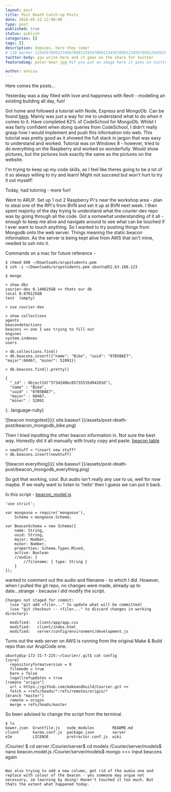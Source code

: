 ```yaml
---
layout: post
title: Post Death Catch-up Posts
date: 2016-05-12 12:00:00
type: post
published: true
status: publish
categories: []
tags: []
description: Oopsies, here they come!
# 110 marker 1234567890123456789012345678901234567890123456789012345678901234567890123456789012345678901234567890123456789
twitter-body: you write here and it goes on the share for twitter
featuredimg: polar-bear.jpg #if you put an image here it goes on twitter too

author: annisa
---
```


Here comes the posts...

Yesterday was a day filled with love and happiness with Revit - modelling an existing building all day, fun!

Got home and followed a tutorial with Node, Express and MongoDb. Can be found [here](http://cwbuecheler.com/web/tutorials/2013/node-express-mongo/). Mainly was just a way for me to understand what to do when it comes to it. Have completed 62% of CodeSchool for MongoDb. Whilst I was fairly confident when doing queries from CodeSchool, I didn't really grasp how I would implement and push this information into web. This tutorial was pretty good as it showed the full stack in jargon that was easy to understand and worked.
Tutorial was on Windows 8 - however, tried to do everything on the Raspberry and worked so wonderfully. Would show pictures, but the pictures look exactly the same as the pictures on the website. 

I'm trying to keep up my code skills, as I feel like theres going to be a lot of it so always willing to try and learn! Might not succeed but won't hurt to try it out myself! 

Today, had tutoring - more fun!

Went to ARUP. Set up 1 out 2 Raspberry Pi's near the workshop area - plan to steal one of the RPI's from BVN and set it up at BVN next week. I then spent majority of the day trying to understand what the courier-dev repo was by going through all the code. Got a somewhat understanding of it all - enough to keep me alive and navigate around to see what can be touched if I ever want to touch anything. 
So I wanted to try pushing things from Mongodb onto the web server. Things meaning the static beacon information. As the server is being kept alive from AWS that isn't mine, needed to ssh into it. 

Commands on a mac for future reference - 

~~~
$ chmod 600 ~/Downloads/arupstudents.pem 
$ ssh -i ~/Downloads/arupstudents.pem ubuntu@52.63.188.123
~~~
~~~
$ mongo

> show dbs
courier-dev 0.140625GB << thats our db
local 0.078125GB
test  (empty)

> use courier-dev

> show collections
agents
beacondetections
beacons << one I was trying to fill out
engines
system.indexes
users

> db.collections.find()
> db.beacons.insert({"name": "Bike", "uuid": "07B5BAE7", "major":60467, "minor": 52091})

> db.beacons.find().pretty()

{
  "_id" : ObjectId("57342d8bc05735535d94203d"),
  "name" : "Bike",
  "uuid" : "07B5BAE7",
  "major" : 60467,
  "minor" : 52091
~~~
{: .language-ruby}

![beacon mongotest]({{ site.baseurl }}/assets/post-death-post/beacon_mongodb_bike.png)

Then I tried inputting the other beacon information in. Not sure the best way. Honestly did it all manually with trusty copy and paste. [beacon table](https://docs.google.com/spreadsheets/d/1ZCl6oKogn0ZApxo5SwLHUrwjSq5bcUY1cGMsfjwCaME/edit?usp=drive_web)

~~~
> newStuff = *insert new stuff*
> db.beacons.insert(newStuff)
~~~

![beacon everything]({{ site.baseurl }}/assets/post-death-post/beacon_mongodb_everything.png)

So got that working, cool. But audio isn't really any use to us, well for now maybe. If we really want to listen to 'hello' then I guess we can put it back.

In this script - [beacon_model.js](https://github.com/ArupAus/code2016/blob/master/courierbeacons/Courier/server/models/beacon.model.js)

~~~
'use strict';

var mongoose = require('mongoose'),
    Schema = mongoose.Schema;

var BeaconSchema = new Schema({
    name: String,
    uuid: String,
    major: Number,
    minor: Number,
    properties: Schema.Types.Mixed,
    active: Boolean
    //audio: { 
        //filename: { type: String }
    }
});
~~~

wanted to comment out the audio and filename - to which I did. However, when I pulled the git repo, no changes were made, already up to date...strange - because I did modify the script.
~~~
Changes not staged for commit:
  (use "git add <file>..." to update what will be committed)
  (use "git checkout -- <file>..." to discard changes in working directory)

  modified:   client/app/app.css
  modified:   client/index.html
  modified:   server/config/environment/development.js
~~~

Turns out the web server on AWS is running from the original Make & Build repo than our ArupCode one.
~~~
ubuntu@ip-172-31-7-225:~/Courier/.git$ cat config
[core]
  repositoryformatversion = 0
  filemode = true
  bare = false
  logallrefupdates = true
[remote "origin"]
  url = https://github.com/makeandbuild/Courier.git <<
  fetch = +refs/heads/*:refs/remotes/origin/*
[branch "master"]
  remote = origin
  merge = refs/heads/master
~~~

So been advised to change the script from the terminal. 

~~~
$ ls
bower.json  Gruntfile.js   node_modules        README.md
client      karma.conf.js  package.json        server
e2e         LICENSE        protractor.conf.js  wiki
~~~
/Courier/ $ cd server
/Courier/server$ cd models
/Courier/server/models$ nano beacon.model.js
/Courier/server/models$ mongo <<< input beacons again
~~~

Was also trying to add a new column, get rid of the audio one and replace with colour of the beacon - yes someone may argue not necessary, im learning by doing! Haven't touched it too much. But thats the extent what happened today. 
